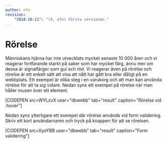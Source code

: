 ```yaml
---
author: efo
revision:
    "2018-10-11": "(A, efo) Första versionen."
...
```

Rörelse
=======================

Människans hjärna har inte utvecklats mycket senaste 10 000 åren och vi reagerar fortfarande starkt på saker som har mycket färg, ännu mer om dessa är signalfärger som gul och röd. Vi reagerar även på rörelse och rörelse är ett enkelt sätt att visa att nått har gått bra eller dåligt på en webbplats. Ett exempel är olika steg i en varukorg och att man kan använda rörelse för att ta sig vidare. Nedan syns ett exempel på rörelse när man håller musen över ett element.

[CODEPEN src=WYLzvX user="dbwebb" tab="result" caption="Rörelse vid :hover"]


Nedan syns ytterligare ett exempel där rörelse används vid form validering. Skriv ett kort användarnamn och tryck på knappen för att se rörelsen.

[CODEPEN src=XyoYBB user="dbwebb" tab="result" caption="Form validering"]
